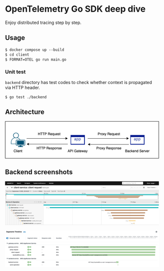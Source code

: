 # OpenTelemetry Go SDK deep dive
Enjoy distributed tracing step by step.

## Usage

```
$ docker compose up --build
$ cd client
$ FORMAT=OTEL go run main.go
```

### Unit test
`backend` directory has test codes to check whether context is propagated via HTTP header.

```
$ go test ./backend
```

## Architecture
![architecture](./img/architecture.png)

## Backend screenshots

![sequence jaeger](./img/jaeger.png)

![sequence x-ray](./img/x-ray.png)